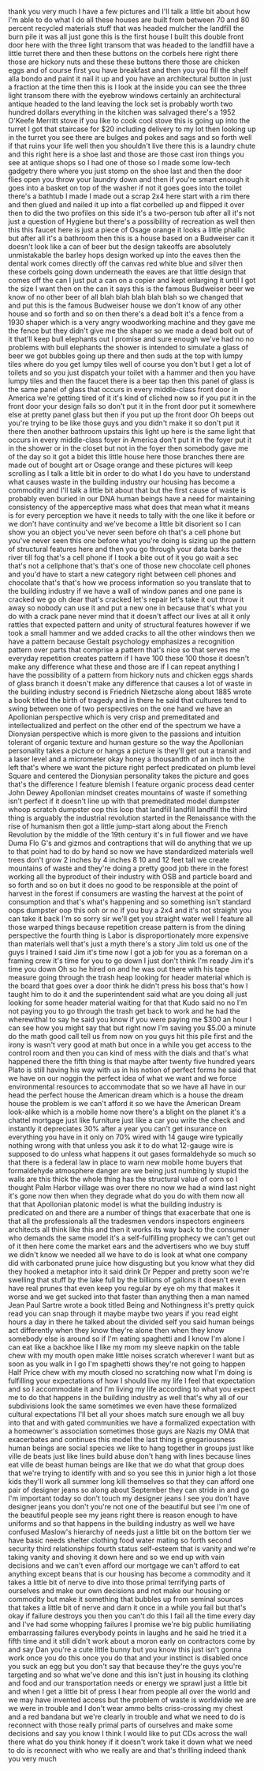 
thank you very much I have a few
pictures and I&#39;ll talk a little bit
about how I&#39;m able to do what I do all
these houses are built from between 70
and 80 percent recycled materials stuff
that was headed mulcher the landfill the
burn pile it was all just gone this is
the first house I built this double
front door here with the three light
transom that was headed to the landfill
have a little turret there and then
these buttons on the corbels here right
there those are hickory nuts and these
these buttons there those are chicken
eggs and of course first you have
breakfast and then you you fill the
shelf alla bondo and paint it nail it up
and you have an architectural button in
just a fraction at the time then this is
I look at the inside you can see the
three light transom there with the
eyebrow windows certainly an
architectural antique headed to the land
leaving the lock set is probably worth
two hundred dollars everything in the
kitchen was salvaged there&#39;s a 1952
O&#39;Keefe Merritt stove if you like to
cook cool stove this is going up into
the turret I got that staircase for $20
including delivery to my lot
then looking up in the turret you see
there are bulges and pokes and sags and
so forth well if that ruins your life
well then you shouldn&#39;t live there this
is a laundry chute and this right here
is a shoe last and those are those cast
iron things you see at antique shops so
I had one of those so I made some
low-tech gadgetry there where you just
stomp on the shoe last and then the door
flies open you throw your laundry down
and then if you&#39;re smart enough it goes
into a basket on top of the washer if
not it goes goes into the toilet there&#39;s
a bathtub I made I made out a scrap 2x4
here start with a rim there and then
glued and nailed it up into a flat
corbelled up and flipped it over then to
did the two profiles on this side it&#39;s a
two-person tub after all it&#39;s not just a
question of Hygiene but there&#39;s a
possibility of recreation as well then
this
this faucet here is just a piece of
Osage orange it looks a little phallic
but after all it&#39;s a bathroom then this
is a house based on a Budweiser can it
doesn&#39;t look like a can of beer but the
design takeoffs are absolutely
unmistakable the barley hops design
worked up into the eaves then the dental
work comes directly off the canvas red
white blue and silver then these corbels
going down underneath the eaves are that
little design that comes off the can I
just put a can on a copier and kept
enlarging it until I got the size I want
then
on the can it says this is the famous
Budweiser beer we know of no other beer
of all blah blah blah blah blah so we
changed that and put this is the famous
Budweiser house we don&#39;t know of any
other house and so forth and so on then
there&#39;s a dead bolt
it&#39;s a fence from a 1930 shaper which is
a very angry woodworking machine and
they gave me the fence but they didn&#39;t
give me the shaper so we made a dead
bolt out of it
that&#39;ll keep bull elephants out I
promise and sure enough we&#39;ve had no no
problems with bull elephants the shower
is intended to simulate a glass of beer
we got bubbles going up there and then
suds at the top with lumpy tiles where
do you get lumpy tiles well of course
you don&#39;t but I get a lot of toilets and
so you just dispatch your toilet with a
hammer and then you have lumpy tiles and
then the faucet there is a beer tap then
this panel of glass is the same panel of
glass that occurs in every middle-class
front door in America we&#39;re getting
tired of it it&#39;s kind of cliched now so
if you put it in the front door your
design fails so don&#39;t put it in the
front door put it somewhere else at
pretty panel glass but then if you put
up the front door Oh beeps out you&#39;re
trying to be like those guys and you
didn&#39;t make it so don&#39;t put it there
then another bathroom upstairs this
light up here is the same light that
occurs in every middle-class foyer in
America don&#39;t put it in the foyer put it
in the shower or in the closet but not
in the foyer then somebody gave me of
the day so it got a bidet this little
house here those branches there are made
out of bought art or Osage orange and
these pictures will keep scrolling as I
talk a little bit in order to do what I
do you have to understand what causes
waste in the building industry our
housing has become a commodity and I&#39;ll
talk a little bit about that but the
first cause of waste is probably even
buried in our DNA human beings have a
need for maintaining consistency of the
apperceptive mass what does that mean
what it means is for every perception we
have it needs to tally with the one like
it before
or we don&#39;t have continuity and we&#39;ve
become a little bit disorient
so I can show you an object you&#39;ve never
seen before oh that&#39;s a cell phone but
you&#39;ve never seen this one before what
you&#39;re doing is sizing up the pattern of
structural features here and then you go
through your data banks the river till
fog that&#39;s a cell phone if I took a bite
out of it you go wait a sec
that&#39;s not a cellphone that&#39;s that&#39;s one
of those new chocolate cell phones and
you&#39;d have to start a new category right
between cell phones and chocolate that&#39;s
that&#39;s how we process information so you
translate that to the building industry
if we have a wall of window panes and
one pane is cracked we go oh dear that&#39;s
cracked let&#39;s repair let&#39;s take it out
throw it away so nobody can use it and
put a new one in because that&#39;s what you
do with a crack pane never mind that it
doesn&#39;t affect our lives at all it only
rattles that expected pattern and unity
of structural features however if we
took a small hammer and we added cracks
to all the other windows then we have a
pattern because Gestalt psychology
emphasizes a recognition pattern over
parts that comprise a pattern that&#39;s
nice so that serves me everyday
repetition creates pattern if I have 100
these 100 those it doesn&#39;t make any
difference what these and those are if I
can repeat anything I have the
possibility of a pattern from hickory
nuts and chicken eggs shards of glass
branch it doesn&#39;t make any difference
that causes a lot of waste in the
building industry second is Friedrich
Nietzsche along about 1885 wrote a book
titled the birth of tragedy and in there
he said that cultures tend to swing
between one of two perspectives on the
one hand we have an Apollonian
perspective which is very crisp and
premeditated and intellectualized and
perfect on the other end of the spectrum
we have a Dionysian perspective which is
more given to the passions and intuition
tolerant of organic texture and human
gesture so the way the Apollonian
personality takes a picture or hangs a
picture is they&#39;ll get out a transit and
a laser level and a micrometer okay
honey a thousandth of an inch to the
left that&#39;s where we want the picture
right perfect predicated on plumb level
Square and centered the Dionysian
personality takes the picture and goes
that&#39;s the difference I feature blemish
I feature organic process dead center
John Dewey Apollonian mindset creates
mountains of waste if something isn&#39;t
perfect if it doesn&#39;t line up with that
premeditated model dumpster whoop
scratch dumpster oop this loop that
landfill landfill landfill the third
thing is arguably the industrial
revolution started in the Renaissance
with the rise of humanism then got a
little jump-start along about the French
Revolution by the middle of the 19th
century it&#39;s in full flower and we have
Duma Flo G&#39;s and gizmos and contraptions
that will do anything that we up to that
point had to do by hand so now we have
standardized materials well trees don&#39;t
grow 2 inches by 4 inches 8 10 and 12
feet tall we create mountains of waste
and they&#39;re doing a pretty good job
there in the forest working all the
byproduct of their industry with OSB and
particle board and so forth and so on
but it does no good to be responsible at
the point of harvest in the forest if
consumers are wasting the harvest at the
point of consumption and that&#39;s what&#39;s
happening and so something isn&#39;t
standard oops dumpster oop this ooh or
no if you buy a 2x4 and it&#39;s not
straight you can take it back I&#39;m so
sorry sir
we&#39;ll get you straight water well I
feature all those warped things because
repetition crease pattern is from the
dining perspective the fourth thing is
Labor is disproportionately more
expensive than materials well that&#39;s
just a myth there&#39;s a story Jim told us
one of the guys I trained I said Jim
it&#39;s time now I got a job for you as a
foreman on a framing crew it&#39;s time for
you to go down I just don&#39;t think I&#39;m
ready Jim it&#39;s time you down Oh
so he hired on and he was out there with
his tape measure going through the trash
heap looking for header material which
is the board that goes over a door think
he didn&#39;t press his boss that&#39;s how I
taught him to do it and the
superintendent said what are you doing
all just looking for some header
material waiting for that that Kudo said
no no I&#39;m not paying you to go through
the trash get back to work
and he had the wherewithal to say he
said you know if you were paying me $300
an hour I can see how you might say that
but right now I&#39;m saving you $5.00 a
minute
do the math good call tell us from now
on you guys hit this pile first and the
irony is wasn&#39;t very good at math but
once in a while you get access to the
control room and then you can kind of
mess with the dials and that&#39;s what
happened there the fifth thing is that
maybe after twenty five hundred years
Plato is still having his way with us in
his notion of perfect forms he said that
we have on our noggin the perfect idea
of what we want and we force
environmental resources to accommodate
that so we have all have in our head the
perfect house the American dream
which is a house the dream house the
problem is we can&#39;t afford it so we have
the American Dream look-alike which is a
mobile home now there&#39;s a blight on the
planet it&#39;s a chattel mortgage just like
furniture just like a car you write the
check and instantly it depreciates 30%
after a year you can&#39;t get insurance on
everything you have in it only on 70%
wired with 14 gauge wire typically
nothing wrong with that unless you ask
it to do what 12-gauge wire is supposed
to do unless what happens it out gases
formaldehyde so much so that there is a
federal law in place to warn new mobile
home buyers that formaldehyde atmosphere
danger are we being just numbing ly
stupid the walls are this thick the
whole thing has the structural value of
corn
so I thought Palm Harbor village was
over there no now we had a wind last
night it&#39;s gone now then when they
degrade what do you do with them now all
that that Apollonian platonic model is
what the building industry is predicated
on and there are a number of things that
exacerbate that one is that all the
professionals all the tradesmen vendors
inspectors engineers architects all
think like this and then it works its
way back to the consumer who demands the
same model it&#39;s a self-fulfilling
prophecy we can&#39;t get out of it then
here come the market ears and the
advertisers who we buy stuff we didn&#39;t
know we needed all we have to do is look
at what one company did with carbonated
prune juice how disgusting but you know
what they did they hooked a metaphor
into it said drink Dr Pepper and pretty
soon we&#39;re swelling that stuff by the
lake full by the billions of gallons it
doesn&#39;t even have real prunes that even
keep you regular by eye oh my that makes
it worse and we get sucked into that
faster than anything then a man named
Jean Paul Sartre wrote a book titled
Being and Nothingness it&#39;s pretty quick
read you can snap through it maybe maybe
two years if you read eight hours a day
in there he talked about the divided
self you said human beings act
differently when they know they&#39;re alone
then when they know somebody else is
around so if I&#39;m eating spaghetti and I
know I&#39;m alone I can eat like a backhoe
like I like my mom my sleeve napkin on
the table chew with my mouth open make
little noises scratch wherever I want
but as soon as you walk in I go I&#39;m
spaghetti shows they&#39;re not going to
happen Half Price chew with my mouth
closed no scratching now what I&#39;m doing
is fulfilling your expectations of how I
should live my life I feel that
expectation and so I accommodate it and
I&#39;m living my life according to what you
expect me to do that happens in the
building industry as well that&#39;s why all
of our subdivisions look the same
sometimes we even have these formalized
cultural expectations I&#39;ll bet all your
shoes match sure enough we all buy into
that and with gated communities we have
a formalized expectation with a
homeowner&#39;s association sometimes those
guys are Nazis my OMA that exacerbates
and continues this model the last thing
is gregariousness human beings are
social species we like to hang together
in groups just like ville de beats just
like lines build abuse don&#39;t hang with
lines because lines eat ville de beast
human beings are like that we do what
that group does that we&#39;re trying to
identify with and so you see this in
junior high a lot those kids they&#39;ll
work all summer long kill themselves so
that they can afford one pair of
designer jeans so along about September
they can stride in and go I&#39;m important
today so don&#39;t touch my designer jeans I
see you don&#39;t have designer jeans you
don&#39;t you&#39;re not one of the beautiful
but see I&#39;m one of the beautiful people
see my jeans right there is reason
enough to have uniforms and so that
happens in the building industry as well
we have confused Maslow&#39;s hierarchy of
needs just a little bit on the bottom
tier we have basic needs shelter
clothing food water mating so forth
second security
third relationships fourth status
self-esteem that is vanity and we&#39;re
taking vanity and shoving it down here
and so we end up with vain decisions
and we can&#39;t even afford our mortgage we
can&#39;t afford to eat anything except
beans that is our housing has become a
commodity and it takes a little bit of
nerve to dive into those primal
terrifying parts of ourselves and make
our own decisions and not make our
housing or commodity but make it
something that bubbles up from seminal
sources that takes a little bit of nerve
and darn it once in a while you fail but
that&#39;s okay if failure destroys you then
you can&#39;t do this I fail all the time
every day and I&#39;ve had some whopping
failures I promise we&#39;re big public
humiliating embarrassing failures
everybody points in laughs and he said
he tried it a fifth time and it still
didn&#39;t work about a moron early on
contractors come by and say Dan you&#39;re a
cute little bunny but you know this just
isn&#39;t gonna work once you do this once
you do that and your instinct is
disabled once you suck an egg but you
don&#39;t say that because they&#39;re the guys
you&#39;re targeting and so what we&#39;ve done
and this isn&#39;t just in housing its
clothing and food and our transportation
needs or energy we sprawl just a little
bit and when I get a little bit of press
I hear from people all over the world
and we may have invented access but the
problem of waste is worldwide we are we
were in trouble and I don&#39;t wear ammo
belts criss-crossing my chest and a red
bandana but we&#39;re clearly in trouble and
what we need to do is reconnect with
those really primal parts of ourselves
and make some decisions and say you know
I think I would like to put CDs across
the wall there what do you think honey
if it doesn&#39;t work take it down
what we need to do is reconnect with who
we really are
and that&#39;s thrilling indeed thank you
very much
